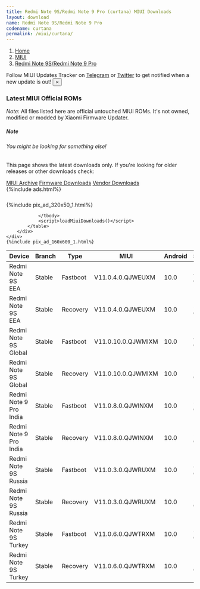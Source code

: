 ```yaml
---
title: Redmi Note 9S/Redmi Note 9 Pro (curtana) MIUI Downloads
layout: download
name: Redmi Note 9S/Redmi Note 9 Pro
codename: curtana
permalink: /miui/curtana/
---
```

<nav aria-label="breadcrumb">
    <ol class="breadcrumb">
        <li class="breadcrumb-item"><a href="/">Home</a></li>
        <li class="breadcrumb-item"><a href="/miui/">MIUI</a></li>
        <li class="breadcrumb-item active" aria-current="page"><a href="/miui/curtana/">Redmi Note 9S/Redmi Note 9 Pro</a></li>
    </ol>
</nav>
<div class="alert alert-primary alert-dismissible fade show" role="alert">
    Follow MIUI Updates Tracker on <a href="https://t.me/MIUIUpdatesTracker" class="alert-link">Telegram</a>
     or <a href="https://twitter.com/MiFwUpdater" class="alert-link">Twitter</a> to get notified when a new update is out!
    <button type="button" class="close" data-dismiss="alert" aria-label="Close">
        <span aria-hidden="true">&times;</span>
    </button>
</div>

### Latest MIUI Official ROMs
*Note*: All files listed here are official untouched MIUI ROMs. It's not owned, modified or modded by Xiaomi Firmware Updater.
<div class="card">
  <div class="card-body">
    <h5 class="card-title">Note</h5>
    <h6 class="card-subtitle mb-2 text-muted">You might be looking for something else!</h6>
    <p class="card-text">This page shows the latest downloads only.
     If you're looking for older releases or other downloads check:</p>
    <a href="/archive/miui/curtana/" class="card-link">MIUI Archive</a>
    <a href="/firmware/curtana/" class="card-link">Firmware Downloads</a>
    <a href="/vendor/curtana/" class="card-link">Vendor Downloads</a>
  </div>
</div>
{%include ads.html%}
<div class="row justify-content-center">
    <div class="col-10">
        <div class="table-responsive-md" style="margin-top: 25px;">
            {%include pix_ad_320x50_1.html%}
            <table id="miui" class="display dt-responsive nowrap compact table table-striped table-hover table-sm">
                <thead class="thead-dark">
                    <tr>
                        <th data-ref="device">Device</th>
                        <th data-ref="branch">Branch</th>
                        <th data-ref="type">Type</th>
                        <th data-ref="miui">MIUI</th>
                        <th data-ref="android">Android</th>
                        <th data-ref="size">Size</th>
                        <th data-ref="size">Date</th>
                        <th data-ref="link">Link</th>
                    </tr>
                </thead>
                <tbody>
                <tr><td>Redmi Note 9S EEA</td><td>Stable</td><td>Fastboot</td><td>V11.0.4.0.QJWEUXM</td><td>10.0</td><td>4.1 GB</td><td>2020-07-15</td><td><a href="/miui/curtana/stable/V11.0.4.0.QJWEUXM/">Download</a></td></tr>
<tr><td>Redmi Note 9S EEA</td><td>Stable</td><td>Recovery</td><td>V11.0.4.0.QJWEUXM</td><td>10.0</td><td>2.4 GB</td><td>2020-07-22</td><td><a href="/miui/curtana/stable/V11.0.4.0.QJWEUXM/">Download</a></td></tr>
<tr><td>Redmi Note 9S Global</td><td>Stable</td><td>Fastboot</td><td>V11.0.10.0.QJWMIXM</td><td>10.0</td><td>4.0 GB</td><td>2020-07-15</td><td><a href="/miui/curtana/stable/V11.0.10.0.QJWMIXM/">Download</a></td></tr>
<tr><td>Redmi Note 9S Global</td><td>Stable</td><td>Recovery</td><td>V11.0.10.0.QJWMIXM</td><td>10.0</td><td>2.4 GB</td><td>2020-07-22</td><td><a href="/miui/curtana/stable/V11.0.10.0.QJWMIXM/">Download</a></td></tr>
<tr><td>Redmi Note 9 Pro India</td><td>Stable</td><td>Fastboot</td><td>V11.0.8.0.QJWINXM</td><td>10.0</td><td>3.2 GB</td><td>2020-07-07</td><td><a href="/miui/curtana/stable/V11.0.8.0.QJWINXM/">Download</a></td></tr>
<tr><td>Redmi Note 9 Pro India</td><td>Stable</td><td>Recovery</td><td>V11.0.8.0.QJWINXM</td><td>10.0</td><td>2.5 GB</td><td>2020-07-10</td><td><a href="/miui/curtana/stable/V11.0.8.0.QJWINXM/">Download</a></td></tr>
<tr><td>Redmi Note 9S Russia</td><td>Stable</td><td>Fastboot</td><td>V11.0.3.0.QJWRUXM</td><td>10.0</td><td>4.0 GB</td><td>2020-06-23</td><td><a href="/miui/curtana/stable/V11.0.3.0.QJWRUXM/">Download</a></td></tr>
<tr><td>Redmi Note 9S Russia</td><td>Stable</td><td>Recovery</td><td>V11.0.3.0.QJWRUXM</td><td>10.0</td><td>2.3 GB</td><td>2020-06-29</td><td><a href="/miui/curtana/stable/V11.0.3.0.QJWRUXM/">Download</a></td></tr>
<tr><td>Redmi Note 9S Turkey</td><td>Stable</td><td>Fastboot</td><td>V11.0.6.0.QJWTRXM</td><td>10.0</td><td>3.7 GB</td><td>2020-06-19</td><td><a href="/miui/curtana/stable/V11.0.6.0.QJWTRXM/">Download</a></td></tr>
<tr><td>Redmi Note 9S Turkey</td><td>Stable</td><td>Recovery</td><td>V11.0.6.0.QJWTRXM</td><td>10.0</td><td>2.4 GB</td><td>2020-06-24</td><td><a href="/miui/curtana/stable/V11.0.6.0.QJWTRXM/">Download</a></td></tr>

                </tbody>
                <script>loadMiuiDownloads()</script>
            </table>
        </div>
    </div>
    {%include pix_ad_160x600_1.html%}
</div>
